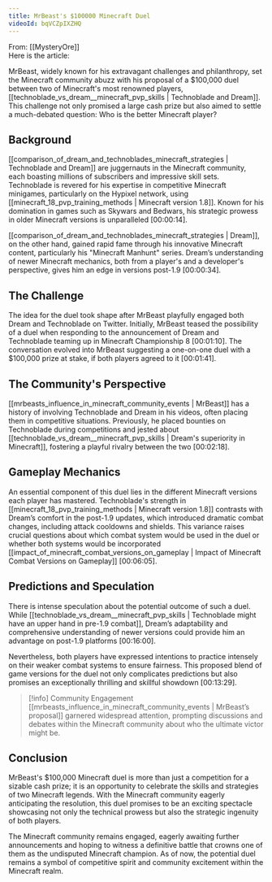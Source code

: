 ```yaml
---
title: MrBeast's $100000 Minecraft Duel
videoId: bqVCZpIXZHQ
---
```


From: [[MysteryOre]] <br/> 
Here is the article:

MrBeast, widely known for his extravagant challenges and philanthropy, set the Minecraft community abuzz with his proposal of a $100,000 duel between two of Minecraft's most renowned players, [[technoblade_vs_dream__minecraft_pvp_skills | Technoblade and Dream]]. This challenge not only promised a large cash prize but also aimed to settle a much-debated question: Who is the better Minecraft player?

## Background

[[comparison_of_dream_and_technoblades_minecraft_strategies | Technoblade and Dream]] are juggernauts in the Minecraft community, each boasting millions of subscribers and impressive skill sets. Technoblade is revered for his expertise in competitive Minecraft minigames, particularly on the Hypixel network, using [[minecraft_18_pvp_training_methods | Minecraft version 1.8]]. Known for his domination in games such as Skywars and Bedwars, his strategic prowess in older Minecraft versions is unparalleled [<a class="yt-timestamp" data-t="00:00:14">00:00:14</a>].

[[comparison_of_dream_and_technoblades_minecraft_strategies | Dream]], on the other hand, gained rapid fame through his innovative Minecraft content, particularly his "Minecraft Manhunt" series. Dream’s understanding of newer Minecraft mechanics, both from a player's and a developer's perspective, gives him an edge in versions post-1.9 [<a class="yt-timestamp" data-t="00:00:34">00:00:34</a>].

## The Challenge

The idea for the duel took shape after MrBeast playfully engaged both Dream and Technoblade on Twitter. Initially, MrBeast teased the possibility of a duel when responding to the announcement of Dream and Technoblade teaming up in Minecraft Championship 8 [<a class="yt-timestamp" data-t="00:01:10">00:01:10</a>]. The conversation evolved into MrBeast suggesting a one-on-one duel with a $100,000 prize at stake, if both players agreed to it [<a class="yt-timestamp" data-t="00:01:41">00:01:41</a>].

## The Community's Perspective

[[mrbeasts_influence_in_minecraft_community_events | MrBeast]] has a history of involving Technoblade and Dream in his videos, often placing them in competitive situations. Previously, he placed bounties on Technoblade during competitions and jested about [[technoblade_vs_dream__minecraft_pvp_skills | Dream's superiority in Minecraft]], fostering a playful rivalry between the two [<a class="yt-timestamp" data-t="00:02:18">00:02:18</a>].

## Gameplay Mechanics

An essential component of this duel lies in the different Minecraft versions each player has mastered. Technoblade's strength in [[minecraft_18_pvp_training_methods | Minecraft version 1.8]] contrasts with Dream’s comfort in the post-1.9 updates, which introduced dramatic combat changes, including attack cooldowns and shields. This variance raises crucial questions about which combat system would be used in the duel or whether both systems would be incorporated [[impact_of_minecraft_combat_versions_on_gameplay | Impact of Minecraft Combat Versions on Gameplay]] [<a class="yt-timestamp" data-t="00:06:05">00:06:05</a>].

## Predictions and Speculation

There is intense speculation about the potential outcome of such a duel. While [[technoblade_vs_dream__minecraft_pvp_skills | Technoblade might have an upper hand in pre-1.9 combat]], Dream’s adaptability and comprehensive understanding of newer versions could provide him an advantage on post-1.9 platforms [<a class="yt-timestamp" data-t="00:16:00">00:16:00</a>].

Nevertheless, both players have expressed intentions to practice intensely on their weaker combat systems to ensure fairness. This proposed blend of game versions for the duel not only complicates predictions but also promises an exceptionally thrilling and skillful showdown [<a class="yt-timestamp" data-t="00:13:29">00:13:29</a>].

> [!info] Community Engagement
> [[mrbeasts_influence_in_minecraft_community_events | MrBeast’s proposal]] garnered widespread attention, prompting discussions and debates within the Minecraft community about who the ultimate victor might be.

## Conclusion

MrBeast's $100,000 Minecraft duel is more than just a competition for a sizable cash prize; it is an opportunity to celebrate the skills and strategies of two Minecraft legends. With the Minecraft community eagerly anticipating the resolution, this duel promises to be an exciting spectacle showcasing not only the technical prowess but also the strategic ingenuity of both players.

The Minecraft community remains engaged, eagerly awaiting further announcements and hoping to witness a definitive battle that crowns one of them as the undisputed Minecraft champion. As of now, the potential duel remains a symbol of competitive spirit and community excitement within the Minecraft realm.